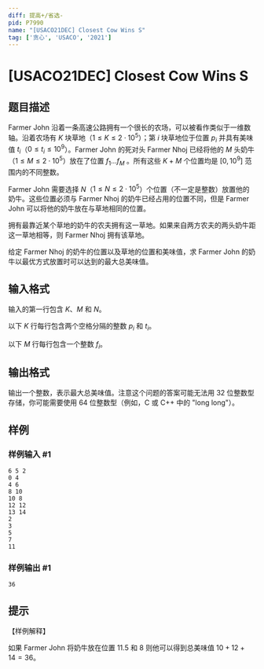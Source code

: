 ```yaml
---
diff: 提高+/省选-
pid: P7990
name: "[USACO21DEC] Closest Cow Wins S"
tag: ['贪心', 'USACO', '2021']
---
```

# [USACO21DEC] Closest Cow Wins S
## 题目描述

Farmer John 沿着一条高速公路拥有一个很长的农场，可以被看作类似于一维数轴。沿着农场有 $K$ 块草地（$1 \leq K \leq 2\cdot 10^5$）；第 $i$ 块草地位于位置 $p_i$ 并具有美味值 $t_i$（$0\le t_i\le 10^9$）。Farmer John 的死对头 Farmer Nhoj 已经将他的 $M$ 头奶牛（$1 \leq M \leq 2\cdot 10^5$）放在了位置 $f_1 \ldots f_M$ 。所有这些 $K+M$ 个位置均是 $[0,10^9]$ 范围内的不同整数。

Farmer John 需要选择 $N$（$1\le N\le 2\cdot 10^5$）个位置（不一定是整数）放置他的奶牛。这些位置必须与 Farmer Nhoj 的奶牛已经占用的位置不同，但是 Farmer John 可以将他的奶牛放在与草地相同的位置。

拥有最靠近某个草地的奶牛的农夫拥有这一草地。如果来自两方农夫的两头奶牛距这一草地相等，则 Farmer Nhoj 拥有该草地。

给定 Farmer Nhoj 的奶牛的位置以及草地的位置和美味值，求 Farmer John 的奶牛以最优方式放置时可以达到的最大总美味值。
## 输入格式

输入的第一行包含 $K$、$M$ 和 $N$。

以下 $K$ 行每行包含两个空格分隔的整数 $p_i$ 和 $t_i$。

以下 $M$ 行每行包含一个整数 $f_i$。
## 输出格式

输出一个整数，表示最大总美味值。注意这个问题的答案可能无法用 32 位整数型存储，你可能需要使用 64 位整数型（例如，C 或 C++ 中的 "long long"）。
## 样例

### 样例输入 #1
```
6 5 2
0 4
4 6
8 10
10 8
12 12
13 14
2
3
5
7
11
```
### 样例输出 #1
```
36
```
## 提示

【样例解释】

如果 Farmer John 将奶牛放在位置 $11.5$ 和 $8$ 则他可以得到总美味值 $10+12+14=36$。

